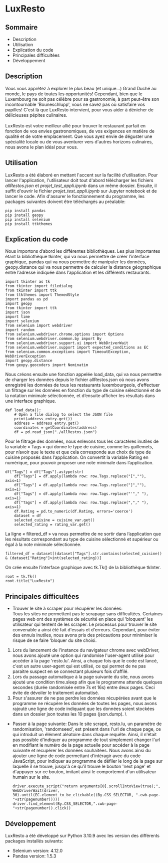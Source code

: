 # LuxResto
## Sommaire
- Description
- Utilisation
- Explication du code
- Principales difficultées
- Développement
## Description
Vous vous apprêtez à explorer le plus beau (et unique...) Grand Duché au monde, le pays de toutes les opportunités! Cependant, bien que le Luxembourg ne soit pas célèbre pour sa gastronomie, à part peut-être son incontournable 'Bouneschlupp', vous ne savez pas où satisfaire vos papilles! C'est là que LuxResto intervient, pour vous aider à dénicher de délicieuses pépites culinaires.
\
\
LuxResto est votre meilleur allié pour trouver le restaurant parfait en fonction de vos envies gastronomiques, de vos exigences en matière de qualité et de votre emplacement. Que vous ayez envie de déguster une spécialité locale ou de vous aventurer vers d'autres horizons culinaires, nous avons le plan idéal pour vous.

## Utilisation
LuxResto a été élaboré en mettant l'accent sur la facilité d'utilisation.
Pour lancer l'application, l'utilisateur doit tout d'abord télécharger les fichiers *allRestos.json* et *projet_test_appli.ipynb* dans un même dossier. Ensuite, il suffit d'ouvrir le fichier *projet_test_appli.ipynb* sur Jupyter notebook et de lancer le code.
Afin d'assurer le fonctionnement du programme, les packages suivantes doivent être téléchargés au préalable:
```
pip install pandas
pip install geopy
pip install selenium
pip install ttkthemes
```

## Explication du code
Nous importons d’abord les différentes bibliothèques.
Les plus importantes étant la bibliothèque tkinter, qui va nous permettre de créer l’interface
graphique, pandas qui va nous permettre de manipuler les données, geopy.distance qui va nous
permettre de calculer la distance géographique entre l’adresse indiquée dans l’application et les
différents restaurants.
```
import tkinter as tk
from tkinter import filedialog
from tkinter import ttk
from ttkthemes import ThemedStyle
import pandas as pd
import geopy
from tkinter import ttk
import json
import time
import selenium
from selenium import webdriver
import random
from selenium.webdriver.chrome.options import Options
from selenium.webdriver.common.by import By
from selenium.webdriver.support.ui import WebDriverWait
from selenium.webdriver.support import expected_conditions as EC
from selenium.common.exceptions import TimeoutException, WebDriverException
import geopy.distance
from geopy.geocoders import Nominatim
```
Nous créons ensuite une fonction appelée load_data, qui va nous permettre de charger les données
depuis le fichier allRestos.json où nous avons enregistré les données de tous les restaurants
luxembourgeois, d’effectuer un filtrage sur les données en fonction du type de cuisine sélectionné et
de la notation minimale sélectionnée, et d’ensuite afficher les résultats dans une interface graphique.
```
def load_data():
    # Open a file dialog to select the JSON file
    print(address_entry.get())
    address = address_entry.get()
    coordinates = getCoordinates(address)
    df = pd.read_json("./allRestos.json")
```
Pour le filtrage des données, nous enlevons tous les caractères inutiles de la variable « Tags » qui
donne le type de cuisine, comme les guillemets, pour n’avoir que le texte et que cela corresponde
aux choix de type de cuisine proposés dans l’application. On convertit la variable Rating en
numérique, pour pouvoir proposer une note minimale dans l’application.
```
df["Tags"] = df["Tags"].astype(str)
    df["Tags"] = df.apply(lambda row: row.Tags.replace("[",""), axis=1)
    df["Tags"] = df.apply(lambda row: row.Tags.replace("]",""), axis=1)
    df["Tags"] = df.apply(lambda row: row.Tags.replace("'"," "), axis=1)
    df["Tags"] = df.apply(lambda row: row.Tags.replace(","," "), axis=1)
    df.Rating = pd.to_numeric(df.Rating, errors='coerce')
    dataset = df
    selected_cuisine = cuisine_var.get()
    selected_rating = rating_var.get()
```
La ligne « filtered_df » va nous permettre de ne sortir dans l’application que les résultats
correspondant au type de cuisine sélectionné et supérieur ou égal à la note minimale sélectionnée.
```
filtered_df = dataset[(dataset["Tags"].str.contains(selected_cuisine)) & (dataset["Rating"]>int(selected_rating))]
```
On crée ensuite l’interface graphique avec tk.Tk() de la bibliothèque tkInter.
```
root = tk.Tk()
root.title("LuxResto")
```

## Principales difficultées
- Trouver le site à scraper pour récupérer les données:
  \
  Tous les sites ne permettent pas le scrapage sans difficultées. Certaines pages web ont des systèmes de sécurité en place qui 'bloquent' les utilisateur qui tentent de les scraper. Le processus pour trouver le site convenable a ainsi été fait d'essais et d'erreurs. Cependant, pour éviter des ennuis inutiles, nous avons pris des précautions pour minimiser le risque de se faire 'bloquer du site choisi.
1. Lors du lancement de l'instance du navigateur chrome avec webDriver, nous avons ajouté une option qui randomise l'user-agent utilisé pour accéder à la page 'resto.lu'. Ainsi, a chaque fois que le code est lancé, c'est un autre user-agent qui est utilisé, ce qui permet de ne pas paraitre suspect en se connectant plusieurs fois d'affilé.
2. Lors du passage automatique à la page suivante du site, nous avons ajouté une condition time.sleep afin que le programme attende quelques secondes (durée randomisée entre 7s et 16s) entre deux pages. Ceci évite de dévoiler le traitement automatisé.
3. Pour s'assurer de ne pas perdre les données récupérées avant que le programme ne récupère les données de toutes les pages, nous avons rajouté une ligne de code indiquant que les données soient stockées dans un dossier json toutes les 10 pages (json.dump).
\

- Passer à la page suivante:
  Dans le site scrapé, resto.lu, un paramètre de randomisation, 'randomseed', est présent dans l'url de chaque page, ce qui introduit un élément aléatoire dans chaque requête. Ainsi, il n'était pas possible d'indiquer au programme de tout simplement changer l'url en modifiant le numéro de la page actuelle pour accéder à la page suivante et recupérer les données souhaitées. Nous avons ainsi du ajouter une ligne de code permettant d'intéragir avec du code JavaScript, pour indiquer au programme de défiler le long de la page sur laquelle il se trouve, jusqu'à ce qu'il trouve le bouton 'next page' et d'appuyer sur ce bouton, imitant ainsi le comportemnt d'un utilisateur humain sur le site.
  ```
  driver.execute_script("return arguments[0].scrollIntoView(true);", WebDriverWait(driver, 30).until(EC.element_to_be_clickable((By.CSS_SELECTOR, ".cwb-page-"+str(pagenumber)))))
  driver.find_element(By.CSS_SELECTOR,".cwb-page-"+str(pagenumber)).click()
  ```
## Développement
LuxResto a été développé sur Python 3.10.9 avec les version des différents packages installés suivants:
- Selenium version: 4.12.0
- Pandas version: 1.5.3
